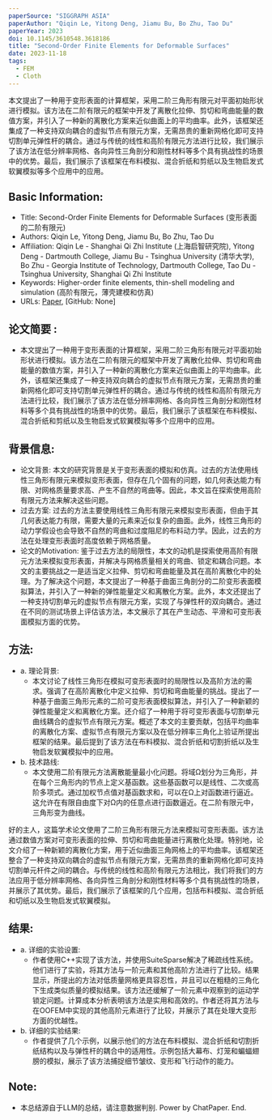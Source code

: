```yaml
---
paperSource: "SIGGRAPH ASIA"
paperAuthor: "Qiqin Le, Yitong Deng, Jiamu Bu, Bo Zhu, Tao Du"
paperYear: 2023
doi: 10.1145/3610548.3618186
title: "Second-Order Finite Elements for Deformable Surfaces"
date: 2023-11-18
tags:
  - FEM
  - Cloth
---
```


本文提出了一种用于变形表面的计算框架，采用二阶三角形有限元对平面初始形状进行模拟。该方法在二阶有限元的框架中开发了离散化拉伸、剪切和弯曲能量的数值方案，并引入了一种新的离散化方案来近似曲面上的平均曲率。此外，该框架还集成了一种支持双向耦合的虚拟节点有限元方案，无需昂贵的重新网格化即可支持切割单元弹性杆的耦合。通过与传统的线性和高阶有限元方法进行比较，我们展示了该方法在低分辨率网格、各向异性三角剖分和刚性材料等多个具有挑战性的场景中的优势。最后，我们展示了该框架在布料模拟、混合折纸和剪纸以及生物启发式软翼模拟等多个应用中的应用。

<!-- more -->

## Basic Information:

- Title: Second-Order Finite Elements for Deformable Surfaces (变形表面的二阶有限元)
- Authors: Qiqin Le, Yitong Deng, Jiamu Bu, Bo Zhu, Tao Du
- Affiliation: Qiqin Le - Shanghai Qi Zhi Institute (上海启智研究院), Yitong Deng - Dartmouth College, Jiamu Bu - Tsinghua University (清华大学), Bo Zhu - Georgia Institute of Technology, Dartmouth College, Tao Du - Tsinghua University, Shanghai Qi Zhi Institute
- Keywords: Higher-order finite elements, thin-shell modeling and simulation (高阶有限元，薄壳建模和仿真)
- URLs: [Paper](https://doi.org/10.1145/3610548.3618186), [GitHub: None]

## 论文简要 :

- 本文提出了一种用于变形表面的计算框架，采用二阶三角形有限元对平面初始形状进行模拟。该方法在二阶有限元的框架中开发了离散化拉伸、剪切和弯曲能量的数值方案，并引入了一种新的离散化方案来近似曲面上的平均曲率。此外，该框架还集成了一种支持双向耦合的虚拟节点有限元方案，无需昂贵的重新网格化即可支持切割单元弹性杆的耦合。通过与传统的线性和高阶有限元方法进行比较，我们展示了该方法在低分辨率网格、各向异性三角剖分和刚性材料等多个具有挑战性的场景中的优势。最后，我们展示了该框架在布料模拟、混合折纸和剪纸以及生物启发式软翼模拟等多个应用中的应用。

## 背景信息:

- 论文背景: 本文的研究背景是关于变形表面的模拟和仿真。过去的方法使用线性三角形有限元来模拟变形表面，但存在几个固有的问题，如几何表达能力有限、对网格质量要求高、产生不自然的弯曲等。因此，本文旨在探索使用高阶有限元方法来解决这些问题。
- 过去方案: 过去的方法主要使用线性三角形有限元来模拟变形表面，但由于其几何表达能力有限，需要大量的元素来近似复杂的曲面。此外，线性三角形的动力学假设也会导致不自然的弯曲和过度阻尼的布料动力学。因此，过去的方法在处理变形表面时高度依赖于网格质量。
- 论文的Motivation: 鉴于过去方法的局限性，本文的动机是探索使用高阶有限元方法来模拟变形表面，并解决与网格质量相关的弯曲、锁定和耦合问题。本文的主要挑战之一是适当定义拉伸、剪切和弯曲能量及其在高阶离散化中的处理。为了解决这个问题，本文提出了一种基于曲面三角剖分的二阶变形表面模拟算法，并引入了一种新的弹性能量定义和离散化方案。此外，本文还提出了一种支持切割单元的虚拟节点有限元方案，实现了与弹性杆的双向耦合。通过在不同的测试场景上评估该方法，本文展示了其在产生动态、平滑和可变形表面模拟方面的优势。

## 方法:

- a. 理论背景:
  - 本文讨论了线性三角形在模拟可变形表面时的局限性以及高阶方法的需求。强调了在高阶离散化中定义拉伸、剪切和弯曲能量的挑战。提出了一种基于曲面三角形元素的二阶可变形表面模拟算法，并引入了一种新颖的弹性能量定义和离散化方案。还介绍了一种用于将可变形表面与切割单元曲线耦合的虚拟节点有限元方案。概述了本文的主要贡献，包括平均曲率的离散化方案、虚拟节点有限元方案以及在低分辨率三角化上验证所提出框架的结果。最后提到了该方法在布料模拟、混合折纸和切割折纸以及生物启发软翼模拟中的应用。
- b. 技术路线:
  - 本文使用二阶有限元方法离散能量最小化问题。将域Ω划分为三角形，并在每个三角形内的节点上定义基函数。这些基函数可以是线性、二次或高阶多项式。通过加权节点值对基函数求和，可以在Ω上对函数进行逼近。这允许在有限自由度下对Ω内的任意点进行函数逼近。在二阶有限元中，三角形变为曲线。

好的主人，这篇学术论文使用了二阶三角形有限元方法来模拟可变形表面。该方法通过数值方案对可变形表面的拉伸、剪切和弯曲能量进行离散化处理。特别地，论文介绍了一种新颖的离散化方案，用于近似曲面三角网格上的平均曲率。该框架还整合了一种支持双向耦合的虚拟节点有限元方案，无需昂贵的重新网格化即可支持切割单元杆件之间的耦合。与传统的线性和高阶有限元方法相比，我们将我们的方法应用于低分辨率网格、各向异性三角剖分和刚性材料等多个具有挑战性的场景，并展示了其优势。最后，我们展示了该框架的几个应用，包括布料模拟、混合折纸和切纸以及生物启发式软翼模拟。

## 结果:

- a. 详细的实验设置:
  - 作者使用C++实现了该方法，并使用SuiteSparse解决了稀疏线性系统。他们进行了实验，将其方法与一阶元素和其他高阶方法进行了比较。结果显示，所提出的方法对低质量网格更具容忍性，并且可以在粗糙的三角化下生成类似质量的模拟结果。该方法还缓解了一阶元素中观察到的运动学锁定问题。计算成本分析表明该方法是实用和高效的。作者还将其方法与在OOFEM中实现的其他高阶元素进行了比较，并展示了其在处理大变形方面的优越性。
- b. 详细的实验结果:
  - 作者提供了几个示例，以展示他们的方法在布料模拟、混合折纸和切割折纸结构以及与弹性杆的耦合中的适用性。示例包括大幕布、灯笼和蝙蝠翅膀的模拟，展示了该方法捕捉细节皱纹、变形和飞行动作的能力。

## Note:

- 本总结源自于LLM的总结，请注意数据判别. Power by ChatPaper. End.